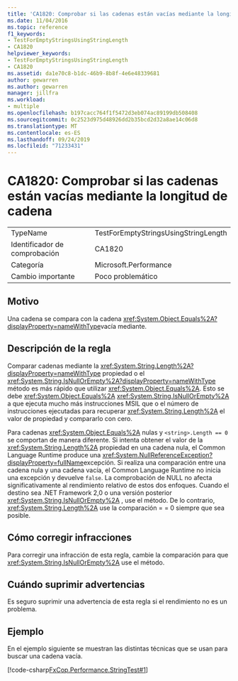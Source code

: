 ```yaml
---
title: 'CA1820: Comprobar si las cadenas están vacías mediante la longitud de cadena'
ms.date: 11/04/2016
ms.topic: reference
f1_keywords:
- TestForEmptyStringsUsingStringLength
- CA1820
helpviewer_keywords:
- TestForEmptyStringsUsingStringLength
- CA1820
ms.assetid: da1e70c8-b1dc-46b9-8b8f-4e6e48339681
author: gewarren
ms.author: gewarren
manager: jillfra
ms.workload:
- multiple
ms.openlocfilehash: b197cacc764f1f5472d3eb074ac89199db508408
ms.sourcegitcommit: 0c2523d975d48926dd2b35bcd2d32a8ae14c06d8
ms.translationtype: MT
ms.contentlocale: es-ES
ms.lasthandoff: 09/24/2019
ms.locfileid: "71233431"
---
```

# <a name="ca1820-test-for-empty-strings-using-string-length"></a>CA1820: Comprobar si las cadenas están vacías mediante la longitud de cadena

|||
|-|-|
|TypeName|TestForEmptyStringsUsingStringLength|
|Identificador de comprobación|CA1820|
|Categoría|Microsoft.Performance|
|Cambio importante|Poco problemático|

## <a name="cause"></a>Motivo

Una cadena se compara con la cadena <xref:System.Object.Equals%2A?displayProperty=nameWithType>vacía mediante.

## <a name="rule-description"></a>Descripción de la regla

Comparar cadenas mediante la <xref:System.String.Length%2A?displayProperty=nameWithType> propiedad o el <xref:System.String.IsNullOrEmpty%2A?displayProperty=nameWithType> método es más rápido que utilizar <xref:System.Object.Equals%2A>. Esto se debe <xref:System.Object.Equals%2A> <xref:System.String.IsNullOrEmpty%2A> a que ejecuta mucho más instrucciones MSIL que o el número de instrucciones ejecutadas para recuperar <xref:System.String.Length%2A> el valor de propiedad y compararlo con cero.

Para cadenas <xref:System.Object.Equals%2A> nulas y `<string>.Length == 0` se comportan de manera diferente. Si intenta obtener el valor de la <xref:System.String.Length%2A> propiedad en una cadena nula, el Common Language Runtime produce una <xref:System.NullReferenceException?displayProperty=fullName>excepción. Si realiza una comparación entre una cadena nula y una cadena vacía, el Common Language Runtime no inicia una excepción y devuelve `false`. La comprobación de NULL no afecta significativamente al rendimiento relativo de estos dos enfoques. Cuando el destino sea .NET Framework 2,0 o una versión posterior <xref:System.String.IsNullOrEmpty%2A> , use el método. De lo contrario, <xref:System.String.Length%2A> use la comparación = = 0 siempre que sea posible.

## <a name="how-to-fix-violations"></a>Cómo corregir infracciones

Para corregir una infracción de esta regla, cambie la comparación para que <xref:System.String.IsNullOrEmpty%2A> use el método.

## <a name="when-to-suppress-warnings"></a>Cuándo suprimir advertencias

Es seguro suprimir una advertencia de esta regla si el rendimiento no es un problema.

## <a name="example"></a>Ejemplo

En el ejemplo siguiente se muestran las distintas técnicas que se usan para buscar una cadena vacía.

[!code-csharp[FxCop.Performance.StringTest#1](../code-quality/codesnippet/CSharp/ca1820-test-for-empty-strings-using-string-length_1.cs)]